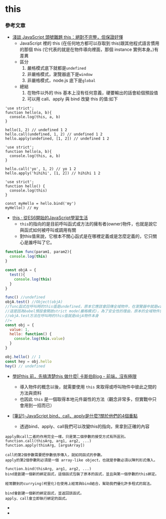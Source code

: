 # this

### 參考文章&#x20;

* [淺談 JavaScript 頭號難題 this：絕對不完整，但保證好懂](https://blog.techbridge.cc/2019/02/23/javascript-this/)
  * JavaScript 裡的 this (在任何地方都可以存取到 this)跟其他程式語言慣用的那個 this (它代表的就是在物件導向裡面，那個 instance 實例本身。)有差異
  * 區分
    1. 嚴格模式底下就都是`undefined`
    2. 非嚴格模式，瀏覽器底下是`window`
    3. 非嚴格模式，node.js 底下是`global`
  * 總結
    1. 在物件以外的 this 基本上沒有任何意義，硬要輸出的話會給個預設值
    2. 可以用 call、apply 與 bind 改變 this 的值:如下

```
'use strict';
function hello(a, b){
  console.log(this, a, b)
}

hello(1, 2) // undefined 1 2
hello.call(undefined, 1, 2) // undefined 1 2
hello.apply(undefined, [1, 2]) // undefined 1 2

'use strict';
function hello(a, b){
  console.log(this, a, b)
}

hello.call('yo', 1, 2) // yo 1 2
hello.apply('hihihi', [1, 2]) // hihihi 1 2

'use strict';
function hello() {
  console.log(this)
}

const myHello = hello.bind('my')
myHello() // my
```

* [this · 從ES6開始的JavaScript學習生活](https://eyesofkids.gitbooks.io/javascript-start-from-es6/content/part4/this.html)
  * `this`的指向的是目前呼叫函式或方法的擁有者(owner)物件，也就是說它與函式如何被呼叫或調用有關
  * 對this值來說，它根本不關心函式是在哪裡定義或是怎麼定義的，它只關心是誰呼叫了它。

```javascript
function func(param1, param2){
  console.log(this)
}

const objA = {
  test(){
    console.log(this)
  }
}

func() //undefined
objA.test() //Object(objA)
//func函式在呼叫時的this值是undefined，原本它應該會回傳全域物件，在瀏覽器中就是window物件，
//這是因為babel預設會開啟strict mode(嚴格模式)，為了安全性的理由，原本的全域物件變成了undefined
//objA.test方法在呼叫時的this值就是objA物件本身
//=
const obj = {
  value: 1,
  hello: function() {
    console.log(this.value)
  }
}

obj.hello() // 1
const hey = obj.hello
hey() // undefined
```



* [學好this 前，先搞清楚this 做什麼| 卡斯伯Blog - 前端，沒有極限](https://www.casper.tw/development/2020/09/27/why-this/)
  * 導入物件的概念以後，就需要使用 `this` 來取得或呼叫物件中彼此之間的方法與資料
  * 也因此 `this` 是一個取得本地元件屬性的方法（觀念非常多，但實戰中只會用到一招而已）



* [\[筆記\]-JavaScript bind、call、apply是什麼?關於他們的4個重點](https://jianline.com/javascript-bind-call-apply/)
  * 透過bind、apply、call我們可以改變this的指向，來拿到正確的內容

```
apply與call二者的作用完全一樣，只是第二個參數的接受方式有所區別。
function.call(thisArg, arg1, arg2, ...)
function.apply(thisArg, [argsArray])

call的第2個參數需要把參數依序傳入，就如同函式的參數。
apply的第2個參數則必須是一個 array-like object，也就是參數必須以陣列形式傳入。

function.bind(thisArg, arg1, arg2, ...)
bind是創建一個新的綁定函式，這個函式包裝了原本的函式，並且與第一個參數的this綁定。

經常聽到的currying(柯里化)在使用上經常與bind結合，幫助我們優化許多程式的寫法。

bind會創建一個新的綁定函式，並返回該函式。
apply、call會立即執行綁定的函式。
```

*
*
